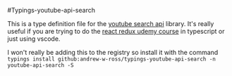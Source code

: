 #Typings-youtube-api-search

This is a type definition file for the [youtube search api](https://www.npmjs.com/package/youtube-api-search) library.
It's really useful if you are trying to do the [react redux udemy course](https://www.udemy.com/react-redux) in typescript or just using vscode.

I won't really be adding this to the registry so install it with the command `typings install github:andrew-w-ross/typings-youtube-api-search -n youtube-api-search -S` 